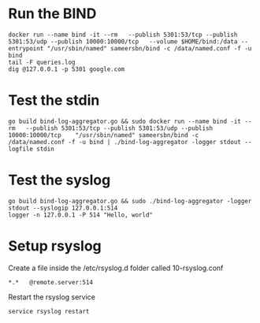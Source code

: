 # Run the BIND

```
docker run --name bind -it --rm   --publish 5301:53/tcp --publish 5301:53/udp --publish 10000:10000/tcp   --volume $HOME/bind:/data --entrypoint "/usr/sbin/named" sameersbn/bind -c /data/named.conf -f -u bind
tail -F queries.log
dig @127.0.0.1 -p 5301 google.com
```

# Test the stdin 

```
go build bind-log-aggregator.go && sudo docker run --name bind -it --rm   --publish 5301:53/tcp --publish 5301:53/udp --publish 10000:10000/tcp    "/usr/sbin/named" sameersbn/bind -c /data/named.conf -f -u bind | ./bind-log-aggregator -logger stdout --logfile stdin
```

# Test the syslog 

```
go build bind-log-aggregator.go && sudo ./bind-log-aggregator -logger stdout --syslogip 127.0.0.1:514
logger -n 127.0.0.1 -P 514 "Hello, world"
```


# Setup rsyslog

Create a file inside the /etc/rsyslog.d folder called 10-rsyslog.conf
```
*.*   @remote.server:514
```
Restart the rsyslog service 
```
service rsyslog restart
```